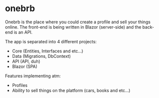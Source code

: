 # onebrb
Onebrb is the place where you could create a profile and sell your things online.
The front-end is being written in Blazor (server-side) and the back-end is an API.

The app is separated into 4 different projects:
- Core (Entities, Interfaces and etc...)
- Data (Migrations, DbContext)
- API (API, duh)
- Blazor (SPA)

Features implementing atm:
- Profiles
- Ability to sell things on the platform (cars, books and etc...)
